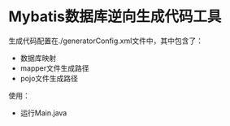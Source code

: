 # Mybatis数据库逆向生成代码工具

生成代码配置在./generatorConfig.xml文件中，其中包含了：

- 数据库映射
- mapper文件生成路径
- pojo文件生成路径

使用：

- 运行Main.java
